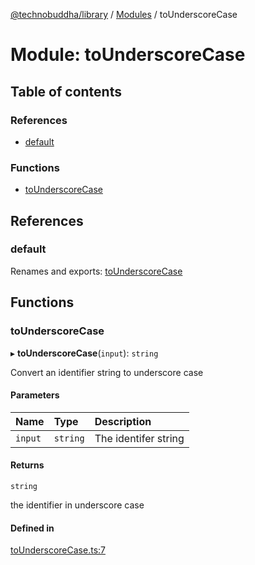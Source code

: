 [@technobuddha/library](../../README.md) / [Modules](../Modules.md) / toUnderscoreCase

# Module: toUnderscoreCase

## Table of contents

### References

- [default](toUnderscoreCase.md#default)

### Functions

- [toUnderscoreCase](toUnderscoreCase.md#tounderscorecase)

## References

### default

Renames and exports: [toUnderscoreCase](toUnderscoreCase.md#tounderscorecase)

## Functions

### toUnderscoreCase

▸ **toUnderscoreCase**(`input`): `string`

Convert an identifier string to underscore case

#### Parameters

| Name | Type | Description |
| :------ | :------ | :------ |
| `input` | `string` | The identifer string |

#### Returns

`string`

the identifier in underscore case

#### Defined in

[toUnderscoreCase.ts:7](../../src/toUnderscoreCase.ts#L7)
